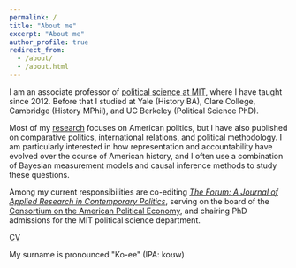 ```yaml
---
permalink: /
title: "About me"
excerpt: "About me"
author_profile: true
redirect_from: 
  - /about/
  - /about.html
---
```


I am an associate professor of [political science at MIT](https://polisci.mit.edu), where I have taught since 2012. Before that I studied at Yale (History BA), Clare College, Cambridge (History MPhil), and UC Berkeley (Political Science PhD).

Most of my [research](https://devincaughey.github.io/research/) focuses on American politics, but I have also published on comparative politics, international relations, and political methodology. I am particularly interested in how representation and accountability have evolved over the course of American history, and I often use a combination of Bayesian measurement models and causal inference methods to study these questions.

Among my current responsibilities are co-editing [*The Forum: A Journal of Applied Research in Contemporary Politics*](https://www.degruyter.com/journal/key/for/html), serving on the board of the [Consortium on the American Political Economy](https://www.americanpoliticaleconomy.org), and chairing PhD admissions for the MIT political science department.

[CV](https://www.dropbox.com/s/n7g8eo7dnvba74o/DevinCaugheyCV.pdf?dl=1)

My surname is pronounced "Ko-ee" (IPA: koʊw)
